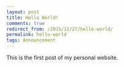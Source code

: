 ```yaml
---
layout: post
title: Hello World!
comments: true
redirect_from: /2015/12/27/hello-world/
permalink: hello-world
tags: Announcement
---
```


This is the first post of my personal website.
